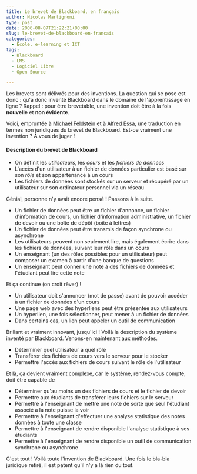 ```yaml
---
title: Le brevet de Blackboard, en français
author: Nicolas Martignoni
type: post
date: 2006-08-07T21:22:21+00:00
slug: le-brevet-de-blackboard-en-francais
categories:
  - École, e-learning et ICT
tags:
  - Blackboard
  - LMS
  - Logiciel Libre
  - Open Source

---
```

Les brevets sont délivrés pour des inventions. La question qui se pose est donc : qu'a donc inventé Blackboard dans le domaine de l'apprentissage en ligne ? Rappel : pour être brevetable, une invention doit être à la fois **nouvelle** et **non évidente**.

Voici, empruntée à <a href="http://mfeldstein.com/index.php/weblog/permalink/the_blackboard_patent_claims_in_plain_english/">Michael Feldstein</a> et à  <a href="http://tatler.typepad.com/nose/2006/08/how_to_think_ab_3.html">Alfred Essa</a>, une traduction en termes non juridiques du brevet de Blackboard. Est-ce vraiment une invention ? À vous de juger !

#### Description du brevet de Blackboard

  * On définit les _utilisateurs_, les _cours_ et les _fichiers de données_
  * L'accès d'un utilisateur à un fichier de données particulier est basé sur son _rôle_ et son appartenance à un cours
  * Les fichiers de données sont stockés sur un serveur et récupéré par un utilisateur sur son ordinateur personnel via un réseau

Génial, personne n'y avait encore pensé ! Passons à la suite.

<!--more-->

  * Un fichier de données peut être un fichier d'annonce, un fichier d'information de cours, un fichier d'information administrative, un fichier de devoir ou une boîte de dépôt (boîte à lettres)
  * Un fichier de données peut être transmis de façon synchrone ou asynchrone
  * Les utilisateurs peuvent non seulement lire, mais également écrire dans les fichiers de données, suivant leur rôle dans un cours
  * Un enseignant (un des rôles possibles pour un utilisateur) peut composer un examen à partir d'une banque de questions
  * Un enseignant peut donner une note à des fichiers de données et l'étudiant peut lire cette note

Et ça continue (on croit rêver) !

  * Un utilisateur doit s'annoncer (mot de passe) avant de pouvoir accéder à un fichier de données d'un cours
  * Une page web avec des hyperliens peut être présentée aux utilisateurs
  * Un hyperlien, une fois sélectionner, peut mener à un fichier de données
  * Dans certains cas, un lien peut appeler un outil de communication

Brillant et vraiment innovant, jusqu'ici ! Voilà la description du système inventé par Blackboard. Venons-en maintenant aux méthodes.

  * Déterminer quel utilisateur a quel rôle
  * Transférer des fichiers de cours vers le serveur pour le stocker
  * Permettre l'accès aux fichiers de cours suivant le rôle de l'utilisateur

Et là, ça devient vraiment complexe, car le système, rendez-vous compte, doit être capable de

  * Déterminer qu'au moins un des fichiers de cours et le fichier de devoir
  * Permettre aux étudiants de transférer leurs fichiers sur le serveur
  * Permettre à l'enseignant de mettre une note de sorte que seul l'étudiant associé à la note puisse la voir
  * Permettre à l'enseignant d'effectuer une analyse statistique des notes données à toute une classe
  * Permettre à l'enseignant de rendre disponible l'analyse statistique à ses étudiants
  * Permettre à l'enseignant de rendre disponible un outil de communication synchrone ou asynchrone

C'est tout ! Voilà toute l'invention de Blackboard. Une fois le bla-bla juridique retiré, il est patent qu'il n'y a là rien du tout.
